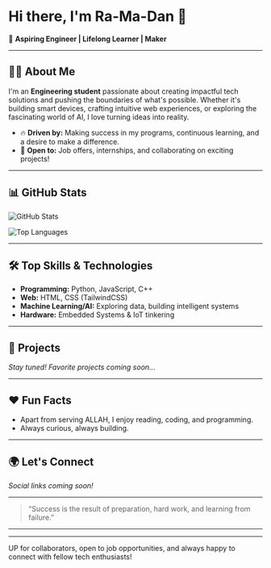 # Hi there, I'm Ra-Ma-Dan 👋

🌟 **Aspiring Engineer | Lifelong Learner | Maker**

---

## 👨‍💻 About Me

I'm an **Engineering student** passionate about creating impactful tech solutions and pushing the boundaries of what's possible. Whether it's building smart devices, crafting intuitive web experiences, or exploring the fascinating world of AI, I love turning ideas into reality.

- 🔥 **Driven by:** Making success in my programs, continuous learning, and a desire to make a difference.
- 🤝 **Open to:** Job offers, internships, and collaborating on exciting projects!

---
## 📊 GitHub Stats

![GitHub Stats](https://github-readme-stats.vercel.app/api?username=Ra-Ma-Dan&show_icons=true&theme=gruvbox)

![Top Languages](https://github-readme-stats.vercel.app/api/top-langs/?username=Ra-Ma-Dan&layout=compact&theme=gruvbox)


---

## 🛠️ Top Skills & Technologies

- **Programming:** Python, JavaScript, C++
- **Web:** HTML, CSS (TailwindCSS)
- **Machine Learning/AI:** Exploring data, building intelligent systems
- **Hardware:** Embedded Systems & IoT tinkering

---

## 🚀 Projects

*Stay tuned! Favorite projects coming soon...*

---

## ❤️ Fun Facts

- Apart from serving ALLAH, I enjoy reading, coding, and programming.
- Always curious, always building.

---

## 🌍 Let's Connect

*Social links coming soon!*

---

> “Success is the result of preparation, hard work, and learning from failure.”

---

---
UP for collaborators, open to job opportunities, and always happy to connect with fellow tech enthusiasts!
